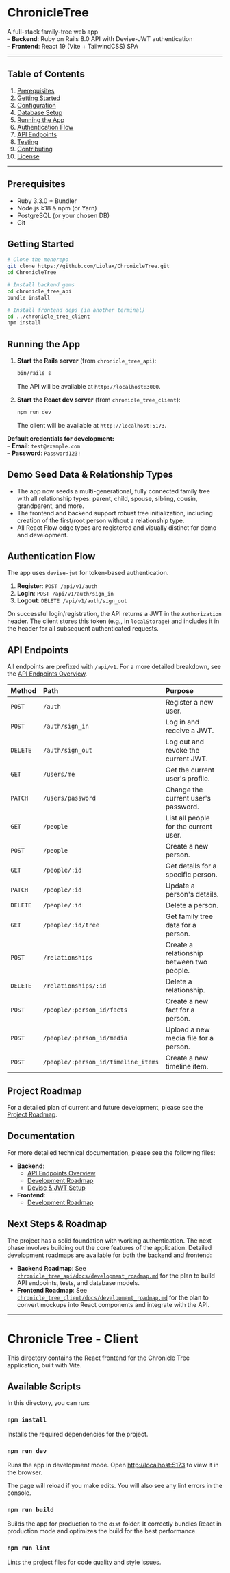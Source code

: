 # ChronicleTree

A full-stack family-tree web app  
– **Backend**: Ruby on Rails 8.0 API with Devise-JWT authentication  
– **Frontend**: React 19 (Vite + TailwindCSS) SPA

---

## Table of Contents

1. [Prerequisites](#prerequisites)  
2. [Getting Started](#getting-started)  
3. [Configuration](#configuration)  
4. [Database Setup](#database-setup)  
5. [Running the App](#running-the-app)  
6. [Authentication Flow](#authentication-flow)  
7. [API Endpoints](#api-endpoints)  
8. [Testing](#testing)  
9. [Contributing](#contributing)  
10. [License](#license)

---

## Prerequisites

- Ruby 3.3.0 + Bundler  
- Node.js ≥18 & npm (or Yarn)  
- PostgreSQL (or your chosen DB)  
- Git

## Getting Started

```bash
# Clone the monorepo
git clone https://github.com/Liolax/ChronicleTree.git
cd ChronicleTree

# Install backend gems
cd chronicle_tree_api
bundle install

# Install frontend deps (in another terminal)
cd ../chronicle_tree_client
npm install
```

## Running the App

1.  **Start the Rails server** (from `chronicle_tree_api`):
    ```bash
    bin/rails s
    ```
    The API will be available at `http://localhost:3000`.

2.  **Start the React dev server** (from `chronicle_tree_client`):
    ```bash
    npm run dev
    ```
    The client will be available at `http://localhost:5173`.

**Default credentials for development:**  
– **Email**: `test@example.com`  
– **Password**: `Password123!`

## Demo Seed Data & Relationship Types

- The app now seeds a multi-generational, fully connected family tree with all relationship types: parent, child, spouse, sibling, cousin, grandparent, and more.
- The frontend and backend support robust tree initialization, including creation of the first/root person without a relationship type.
- All React Flow edge types are registered and visually distinct for demo and development.

## Authentication Flow

The app uses `devise-jwt` for token-based authentication.

1.  **Register**: `POST /api/v1/auth`
2.  **Login**: `POST /api/v1/auth/sign_in`
3.  **Logout**: `DELETE /api/v1/auth/sign_out`

On successful login/registration, the API returns a JWT in the `Authorization` header. The client stores this token (e.g., in `localStorage`) and includes it in the header for all subsequent authenticated requests.

## API Endpoints

All endpoints are prefixed with `/api/v1`. For a more detailed breakdown, see the [API Endpoints Overview](./chronicle_tree_api/docs/api_endpoints_overview.md).

| Method   | Path                                  | Purpose                                      |
| :------- | :------------------------------------ | :------------------------------------------- |
| `POST`   | `/auth`                               | Register a new user.                         |
| `POST`   | `/auth/sign_in`                       | Log in and receive a JWT.                    |
| `DELETE` | `/auth/sign_out`                      | Log out and revoke the current JWT.          |
| `GET`    | `/users/me`                           | Get the current user's profile.              |
| `PATCH`  | `/users/password`                     | Change the current user's password.          |
| `GET`    | `/people`                             | List all people for the current user.        |
| `POST`   | `/people`                             | Create a new person.                         |
| `GET`    | `/people/:id`                         | Get details for a specific person.           |
| `PATCH`  | `/people/:id`                         | Update a person's details.                   |
| `DELETE` | `/people/:id`                         | Delete a person.                             |
| `GET`    | `/people/:id/tree`                    | Get family tree data for a person.           |
| `POST`   | `/relationships`                      | Create a relationship between two people.    |
| `DELETE` | `/relationships/:id`                  | Delete a relationship.                       |
| `POST`   | `/people/:person_id/facts`            | Create a new fact for a person.              |
| `POST`   | `/people/:person_id/media`            | Upload a new media file for a person.        |
| `POST`   | `/people/:person_id/timeline_items`   | Create a new timeline item.                  |

## Project Roadmap

For a detailed plan of current and future development, please see the [Project Roadmap](./ROADMAP.md).

## Documentation

For more detailed technical documentation, please see the following files:

-   **Backend**:
    -   [API Endpoints Overview](./chronicle_tree_api/docs/api_endpoints_overview.md)
    -   [Development Roadmap](./chronicle_tree_api/docs/development_roadmap.md)
    -   [Devise & JWT Setup](./chronicle_tree_api/docs/devise_setup.md)
-   **Frontend**:
    -   [Development Roadmap](./chronicle_tree_client/docs/development_roadmap.md)

## Next Steps & Roadmap

The project has a solid foundation with working authentication. The next phase involves building out the core features of the application. Detailed development roadmaps are available for both the backend and frontend:

-   **Backend Roadmap**: See [`chronicle_tree_api/docs/development_roadmap.md`](./chronicle_tree_api/docs/development_roadmap.md) for the plan to build API endpoints, tests, and database models.
-   **Frontend Roadmap**: See [`chronicle_tree_client/docs/development_roadmap.md`](./chronicle_tree_client/docs/development_roadmap.md) for the plan to convert mockups into React components and integrate with the API.

---

# Chronicle Tree - Client

This directory contains the React frontend for the Chronicle Tree application, built with Vite.

## Available Scripts

In this directory, you can run:

### `npm install`

Installs the required dependencies for the project.

### `npm run dev`

Runs the app in development mode.
Open [http://localhost:5173](http://localhost:5173) to view it in the browser.

The page will reload if you make edits.
You will also see any lint errors in the console.

### `npm run build`

Builds the app for production to the `dist` folder.
It correctly bundles React in production mode and optimizes the build for the best performance.

### `npm run lint`

Lints the project files for code quality and style issues.


